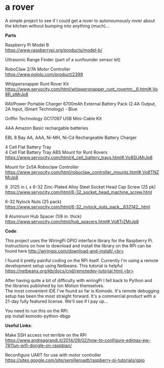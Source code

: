 # a rover
A simple project to see if I could get a rover to autonoumously rover about the kitchen without bumping into anything (much)...

<b>Parts</b>

Raspberry Pi Model B<br>
https://www.raspberrypi.org/products/model-b/

Ultrasonic Range Finder
(part of a sunfounder sensor kit)

RoboClaw 2/7A Motor Controller <br>
https://www.pololu.com/product/2399

Whippersnapper Runt Rover Kit <br>
https://www.servocity.com/html/whippersnapper_runt_rovertm__6.html#.Vo8R_pMrJp8

RAVPower Portable Charger 6700mAh External Battery Pack (2.4A Output, 2A Input, iSmart Technology) - Blue <br>

Griffin Technology GC17097 USB Mini-Cable Kit<br>

4AA Amazon Basic rechargable batteries<br> 

EBL 8 Bay AA, AAA, Ni-MH, Ni-Cd Rechargeable Battery Charger<br>

4 Cell Flat Battery Tray<br>
4 Cell Flat Battery Tray ABS Mount for Runt Rovers<br>
https://www.servocity.com/html/4_cell_battery_trays.html#.Vo8SIJMrJp8

Mount for 2x5A Roboclaw Controller<br>
https://www.servocity.com/html/roboclaw_controller_mounts.html#.Vo8TNZMrJp8

8 .3125 in L x 6-32 Zinc-Plated Alloy Steel Socket Head Cap Screw (25 pk)<br>
https://www.servocity.com/html/6-32_socket_head_machine_screw.html

6-32 Nylock Nuts (25 pack)<br>
https://www.servocity.com/html/6-32_nylock_nuts_pack__632142_.html

8 Aluminum Hub Spacer (1/8 in. thick)<br>
https://www.servocity.com/html/hub_spacers.html#.Vo8TrZMrJp8<br>


<b>Code</b>:

This project uses the WiringPi GPIO interface library for the Raspberry Pi. Instructions on how to download and install the library on the RPi can be found here http://wiringpi.com/download-and-install/.<br>

I found it pretty painful coding on the RPi itself. Currently I'm using a remote development setup using Netbeans. This tutorial is helpful https://netbeans.org/kb/docs/cnd/remotedev-tutorial.html.<br>

After having quite a bit of difficulty with wiringPi I fell back to Python and the libraries published by Ion Motion themselves.<br>
The most convenient IDE I've found so far is Komodo. It's remote debugging setup has been the most straight forward. It's a commercial product with a 21-day fully featured license. We'll see if I pay up...<br>

You need to run this on the RPi:<br>
pip install komodo-python-dbgp

<b>Useful Links</b>:

Make SSH access not terrible on the RPi<br>
https://www.andreagrandi.it/2014/09/02/how-to-configure-edimax-ew-7811un-wifi-dongle-on-raspbian/<br>

Reconfigure UART for use with motor controller<br>
https://sites.google.com/site/semilleroadt/raspberry-pi-tutorials/gpio<br>
